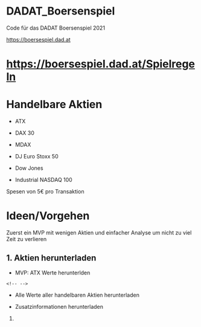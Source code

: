 # DADAT_Boersenspiel

Code für das DADAT Boersenspiel 2021

<https://boersespiel.dad.at>

# <https://boersespiel.dad.at/Spielregeln>

# Handelbare Aktien

-   ATX

-   DAX 30

-   MDAX

-   DJ Euro Stoxx 50

-   Dow Jones

-   Industrial NASDAQ 100

Spesen von 5€ pro Transaktion

# **Ideen/Vorgehen**

Zuerst ein MVP mit wenigen Aktien und einfacher Analyse um nicht zu viel Zeit zu verlieren

## 1. Aktien herunterladen

-   MVP: ATX Werte herunterlden

```{=html}
<!-- -->
```
-   Alle Werte aller handelbaren Aktien herunterladen

-   Zusatzinformationen herunterladen

1.  

